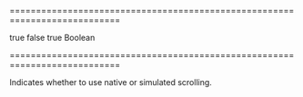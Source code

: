 ===========================================================================
<!--default-->true<!--/default-->
<!--custom_default_for_desktop-->false<!--/custom_default_for_desktop-->
<!--custom_default_for_mac_desktop-->true<!--/custom_default_for_mac_desktop-->
<!--type-->Boolean<!--/type-->
===========================================================================

<!--shortDescription-->
Indicates whether to use native or simulated scrolling.
<!--/shortDescription-->

<!--fullDescription-->

<!--/fullDescription-->